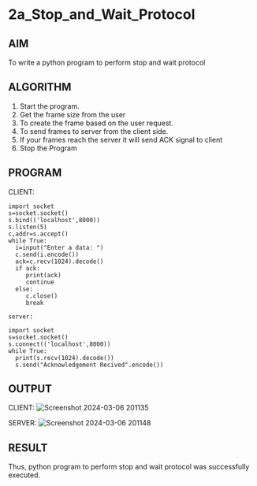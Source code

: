 # 2a_Stop_and_Wait_Protocol
## AIM 
To write a python program to perform stop and wait protocol
## ALGORITHM
1. Start the program.
2. Get the frame size from the user
3. To create the frame based on the user request.
4. To send frames to server from the client side.
5. If your frames reach the server it will send ACK signal to client
6. Stop the Program
## PROGRAM
CLIENT:
```
import socket
s=socket.socket()
s.bind(('localhost',8000))
s.listen(5)
c,addr=s.accept()
while True:
  i=input("Enter a data: ")
  c.send(i.encode())
  ack=c.recv(1024).decode()
  if ack:
     print(ack)
     continue
  else:
     c.close()
     break
```
```
server:

import socket
s=socket.socket()
s.connect(('localhost',8000))
while True:
  print(s.recv(1024).decode())
  s.send("Acknowledgement Recived".encode())
```
## OUTPUT
CLIENT:
![Screenshot 2024-03-06 201135](https://github.com/Harshhinii/2a_Stop_and_Wait_Protocol/assets/148633023/73fb233b-6e3f-4b6a-905f-ca1764437151)

SERVER:
![Screenshot 2024-03-06 201148](https://github.com/Harshhinii/2a_Stop_and_Wait_Protocol/assets/148633023/706dd463-5282-4dd0-aebc-090df0346fab)


## RESULT
Thus, python program to perform stop and wait protocol was successfully executed.
